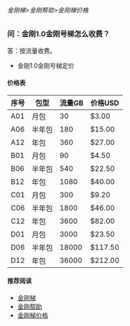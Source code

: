 ###### 金刚梯>金刚帮助>金刚梯价格
### 问：金刚1.0金刚号梯怎么收费？

答：按流量收费。

- 金刚1.0金刚号梯定价



#### 价格表

|序号 |包型  |流量GB |价格USD| 
| ------ | -------- | ------- | ------- |
|A01|月包   |   30|   $3.00|
|A06|半年包 |   180| $15.00|
|A12|年包   |   360| $27.00|
|B01|月包   |   90|   $4.50|
|B06|半年包 |   540| $22.50|
|B12|年包   |  1080| $40.00|
|C01|月包   |  300|   $9.20|
|C06|半年包 |  1800| $46.00|
|C12|年包   |  3600| $82.00|
|D01|月包   | 3000|  $23.50|
|D06|半年包 | 18000|$117.50|
|D12|年包   | 36000|$212.00|



#### 推荐阅读
- [金刚梯](https://github.com/a2zitpro/web/blob/master/dlb.md)
- [金刚帮助](https://github.com/a2zitpro/web/blob/master/list_helpkkvpn.md)
- [金刚梯价格](https://github.com/a2zitpro/web/blob/master/list_kkprice.md)
